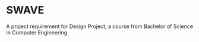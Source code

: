 # SWAVE
A project requirement for Design Project, a course from Bachelor of Science in Computer Engineering
